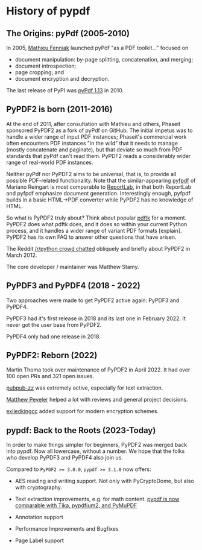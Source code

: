 # History of pypdf

## The Origins: pyPdf (2005-2010)

In 2005, [Mathieu Fenniak] launched pyPdf "as a PDF toolkit..."
focused on

-   document manipulation: by-page splitting, concatenation, and
    merging;
-   document introspection;
-   page cropping; and
-   document encryption and decryption.

The last release of PyPI was [pyPdf 1.13](https://pypi.org/project/pyPdf/#history)
in 2010.

## PyPDF2 is born (2011-2016)

At the end of 2011, after consultation with Mathieu and others, Phaseit
sponsored PyPDF2 as a fork of pyPdf on GitHub. The initial impetus was
to handle a wider range of input PDF instances; Phaseit\'s commercial
work often encounters PDF instances \"in the wild\" that it needs to
manage (mostly concatenate and paginate), but that deviate so much from
PDF standards that pyPdf can\'t read them. PyPDF2 reads a considerably
wider range of real-world PDF instances.

Neither pyPdf nor PyPDF2 aims to be universal, that is, to provide all
possible PDF-related functionality. Note that the similar-appearing
[pyfpdf] of Mariano Reingart is most comparable to [ReportLab], in that
both ReportLab and pyfpdf emphasize document generation. Interestingly
enough, pyfpdf builds in a basic HTML→PDF converter while PyPDF2 has no
knowledge of HTML.

So what is PyPDF2 truly about? Think about popular [pdftk] for a moment.
PyPDF2 does what pdftk does, and it does so within your current Python
process, and it handles a wider range of variant PDF formats
\[explain\]. PyPDF2 has its own FAQ to answer other questions that have
arisen.

The Reddit [/r/python crowd chatted] obliquely and briefly about PyPDF2
in March 2012.

The core developer / maintainer was Matthew Stamy.

## PyPDF3 and PyPDF4 (2018 - 2022)

Two approaches were made to get PyPDF2 active again: PyPDF3 and PyPDF4.

PyPDF3 had it's first release in 2018 and its last one in February 2022.
It never got the user base from PyPDF2.

PyPDF4 only had one release in 2018.

## PyPDF2: Reborn (2022)

Martin Thoma took over maintenance of PyPDF2 in April 2022. It had over 100
open PRs and 321 open issues.

[pubpub-zz](https://github.com/pubpub-zz) was extremely active, especially
for text extraction.

[Matthew Peveler](https://github.com/MasterOdin) helped a lot with reviews
and general project decisions.

[exiledkingcc](https://github.com/exiledkingcc) added support for modern
encryption schemes.


## pypdf: Back to the Roots (2023-Today)

In order to make things simpler for beginners, PyPDF2 was merged back into
pypdf. Now all lowercase, without a number. We hope that the folks who
develop PyPDF3 and PyPDF4 also join us.

Compared to `PyPDF2 >= 3.0.0`, `pypdf >= 3.1.0` now offers:

* AES reading and writing support. Not only with PyCryptoDome, but also with cryptography.
* Text extraction improvements, e.g. for math content. [pypdf is now comparable with Tika, pypdfium2, and PyMuPDF](https://github.com/py-pdf/benchmarks)
* Annotation support
* Performance Improvements and Bugfixes
* Page Label support


  [Mathieu Fenniak]: https://mathieu.fenniak.net/
  [pyfpdf]: https://github.com/reingart/pyfpdf
  [ReportLab]: https://www.reportlab.com/software/opensource/rl-toolkit/
  [pdftk]: https://www.pdflabs.com/tools/pdftk-the-pdf-toolkit/https://www.pdflabs.com/tools/pdftk-the-pdf-toolkit/
  [/r/python crowd chatted]: https://www.reddit.com/r/Python/comments/qsvfm/pypdf2_updates_pypdf_pypdf2_is_an_opensource/
